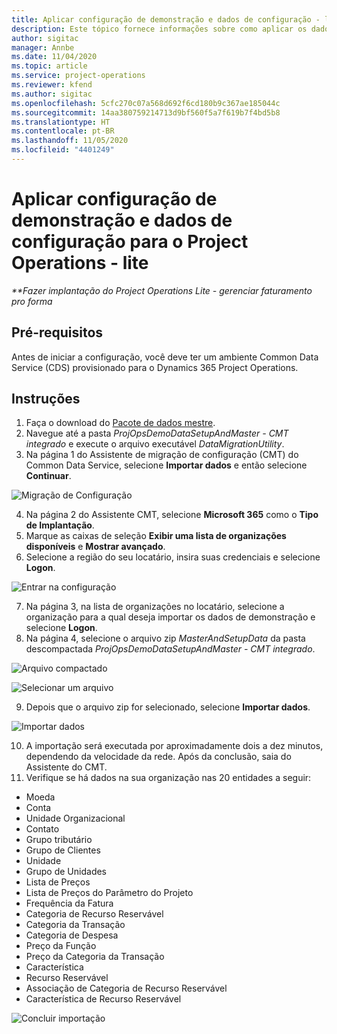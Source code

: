 ```yaml
---
title: Aplicar configuração de demonstração e dados de configuração - lite
description: Este tópico fornece informações sobre como aplicar os dados de configuração e instalação de demonstração para Project Operations.
author: sigitac
manager: Annbe
ms.date: 11/04/2020
ms.topic: article
ms.service: project-operations
ms.reviewer: kfend
ms.author: sigitac
ms.openlocfilehash: 5cfc270c07a568d692f6cd180b9c367ae185044c
ms.sourcegitcommit: 14aa380759214713d9bf560f5a7f619b7f4bd5b8
ms.translationtype: HT
ms.contentlocale: pt-BR
ms.lasthandoff: 11/05/2020
ms.locfileid: "4401249"
---
```

# <a name="apply-demo-setup-and-configuration-data-for-project-operations---lite"></a>Aplicar configuração de demonstração e dados de configuração para o Project Operations - lite 

_**Fazer implantação do Project Operations Lite - gerenciar faturamento pro forma_

## <a name="prerequisites"></a>Pré-requisitos

Antes de iniciar a configuração, você deve ter um ambiente Common Data Service (CDS) provisionado para o Dynamics 365 Project Operations.


## <a name="instructions"></a>Instruções

1. Faça o download do [Pacote de dados mestre](https://download.microsoft.com/download/3/4/1/341bf279-a64f-4baa-af31-ce624859b518/ProjOpsSampleSetupData%20-%20CE%20only%20CMT.zip). 
2. Navegue até a pasta *ProjOpsDemoDataSetupAndMaster - CMT integrado* e execute o arquivo executável *DataMigrationUtility*.
3. Na página 1 do Assistente de migração de configuração (CMT) do Common Data Service, selecione **Importar dados** e então selecione **Continuar**.

![Migração de Configuração](./media/1ConfigurationMigration.png)

4. Na página 2 do Assistente CMT, selecione **Microsoft 365** como o **Tipo de Implantação**.
5. Marque as caixas de seleção **Exibir uma lista de organizações disponíveis** e **Mostrar avançado**.
6. Selecione a região do seu locatário, insira suas credenciais e selecione **Logon**.

![Entrar na configuração](./media/2ConfigurationSignin.png)

7. Na página 3, na lista de organizações no locatário, selecione a organização para a qual deseja importar os dados de demonstração e selecione **Logon**.
8. Na página 4, selecione o arquivo zip *MasterAndSetupData* da pasta descompactada *ProjOpsDemoDataSetupAndMaster - CMT integrado*.

![Arquivo compactado](./media/3ZipFile.png)

![Selecionar um arquivo](./media/4SelectAFile.png)

9. Depois que o arquivo zip for selecionado, selecione **Importar dados**.

![Importar dados](./media/5ImportData.png)

10. A importação será executada por aproximadamente dois a dez minutos, dependendo da velocidade da rede. Após da conclusão, saia do Assistente do CMT. 
11. Verifique se há dados na sua organização nas 20 entidades a seguir:

-   Moeda
-   Conta
-   Unidade Organizacional
-   Contato
-   Grupo tributário
-   Grupo de Clientes
-   Unidade
-   Grupo de Unidades
-   Lista de Preços
-   Lista de Preços do Parâmetro do Projeto 
-   Frequência da Fatura
-   Categoria de Recurso Reservável
-   Categoria da Transação
-   Categoria de Despesa
-   Preço da Função
-   Preço da Categoria da Transação
-   Característica
-   Recurso Reservável
-   Associação de Categoria de Recurso Reservável
-   Característica de Recurso Reservável

![Concluir importação](./media/6CompleteImport.png)

